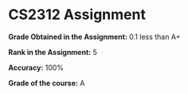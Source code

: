 # CS2312 Assignment

**Grade Obtained in the Assignment:** 0.1 less than A+

**Rank in the Assignment:** 5

**Accuracy:** 100%

**Grade of the course:** A
